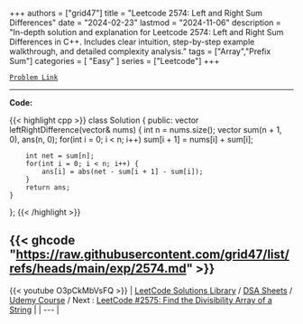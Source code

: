 
+++
authors = ["grid47"]
title = "Leetcode 2574: Left and Right Sum Differences"
date = "2024-02-23"
lastmod = "2024-11-06"
description = "In-depth solution and explanation for Leetcode 2574: Left and Right Sum Differences in C++. Includes clear intuition, step-by-step example walkthrough, and detailed complexity analysis."
tags = ["Array","Prefix Sum"]
categories = [
    "Easy"
]
series = ["Leetcode"]
+++



[`Problem Link`](https://leetcode.com/problems/left-and-right-sum-differences/description/)

---
**Code:**

{{< highlight cpp >}}
class Solution {
public:
    vector<int> leftRightDifference(vector<int>& nums) {
        int n = nums.size();
        vector<int> sum(n + 1, 0), ans(n, 0);
        for(int i = 0; i < n; i++)
            sum[i + 1] = nums[i] + sum[i];
        
        int net = sum[n];
        for(int i = 0; i < n; i++) {
            ans[i] = abs(net - sum[i + 1] - sum[i]);
        }
        return ans;
    }
};
{{< /highlight >}}

{{< ghcode "https://raw.githubusercontent.com/grid47/list/refs/heads/main/exp/2574.md" >}}
---
{{< youtube O3pCkMbVsFQ >}}
| [LeetCode Solutions Library](https://grid47.xyz/leetcode/) / [DSA Sheets](https://grid47.xyz/sheets/) / [Udemy Course](https://grid47.xyz/courses/) / Next : [LeetCode #2575: Find the Divisibility Array of a String](https://grid47.xyz/posts/leetcode-2575-find-the-divisibility-array-of-a-string-solution/) |
| --- |
